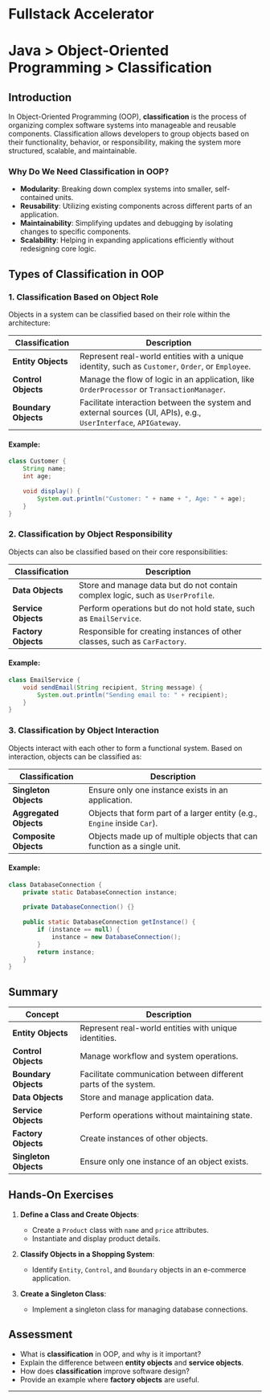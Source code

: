 # Fullstack Accelerator

# Java > Object-Oriented Programming > Classification

## Introduction

In Object-Oriented Programming (OOP), **classification** is the process of organizing complex software systems into manageable and reusable components. Classification allows developers to group objects based on their functionality, behavior, or responsibility, making the system more structured, scalable, and maintainable.

### Why Do We Need Classification in OOP?

- **Modularity**: Breaking down complex systems into smaller, self-contained units.
- **Reusability**: Utilizing existing components across different parts of an application.
- **Maintainability**: Simplifying updates and debugging by isolating changes to specific components.
- **Scalability**: Helping in expanding applications efficiently without redesigning core logic.

## Types of Classification in OOP

### 1. **Classification Based on Object Role**
Objects in a system can be classified based on their role within the architecture:

| Classification | Description |
|---------------|-------------|
| **Entity Objects** | Represent real-world entities with a unique identity, such as `Customer`, `Order`, or `Employee`. |
| **Control Objects** | Manage the flow of logic in an application, like `OrderProcessor` or `TransactionManager`. |
| **Boundary Objects** | Facilitate interaction between the system and external sources (UI, APIs), e.g., `UserInterface`, `APIGateway`. |

#### Example:
```java
class Customer {
    String name;
    int age;
    
    void display() {
        System.out.println("Customer: " + name + ", Age: " + age);
    }
}
```

### 2. **Classification by Object Responsibility**
Objects can also be classified based on their core responsibilities:

| Classification | Description |
|---------------|-------------|
| **Data Objects** | Store and manage data but do not contain complex logic, such as `UserProfile`. |
| **Service Objects** | Perform operations but do not hold state, such as `EmailService`. |
| **Factory Objects** | Responsible for creating instances of other classes, such as `CarFactory`. |

#### Example:
```java
class EmailService {
    void sendEmail(String recipient, String message) {
        System.out.println("Sending email to: " + recipient);
    }
}
```

### 3. **Classification by Object Interaction**
Objects interact with each other to form a functional system. Based on interaction, objects can be classified as:

| Classification | Description |
|---------------|-------------|
| **Singleton Objects** | Ensure only one instance exists in an application. |
| **Aggregated Objects** | Objects that form part of a larger entity (e.g., `Engine` inside `Car`). |
| **Composite Objects** | Objects made up of multiple objects that can function as a single unit. |

#### Example:
```java
class DatabaseConnection {
    private static DatabaseConnection instance;
    
    private DatabaseConnection() {}
    
    public static DatabaseConnection getInstance() {
        if (instance == null) {
            instance = new DatabaseConnection();
        }
        return instance;
    }
}
```

## Summary
| Concept | Description |
|---------|-------------|
| **Entity Objects** | Represent real-world entities with unique identities. |
| **Control Objects** | Manage workflow and system operations. |
| **Boundary Objects** | Facilitate communication between different parts of the system. |
| **Data Objects** | Store and manage application data. |
| **Service Objects** | Perform operations without maintaining state. |
| **Factory Objects** | Create instances of other objects. |
| **Singleton Objects** | Ensure only one instance of an object exists. |

## Hands-On Exercises

1. **Define a Class and Create Objects**:
   - Create a `Product` class with `name` and `price` attributes.
   - Instantiate and display product details.

2. **Classify Objects in a Shopping System**:
   - Identify `Entity`, `Control`, and `Boundary` objects in an e-commerce application.

3. **Create a Singleton Class**:
   - Implement a singleton class for managing database connections.

## Assessment
- What is **classification** in OOP, and why is it important?
- Explain the difference between **entity objects** and **service objects**.
- How does **classification** improve software design?
- Provide an example where **factory objects** are useful.

***
